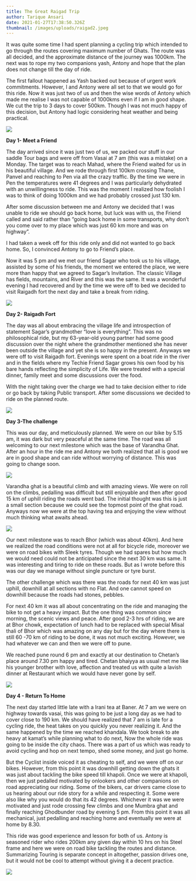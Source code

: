 ```yaml
---
title: The Great Raigad Trip
author: Tarique Ansari
date: 2021-01-27T17:38:50.326Z
thumbnail: /images/uploads/raigad2.jpeg
---
```

It was quite some time I had spent planning a cycling trip which intended to go through the routes covering maximum number of Ghats. The route was all decided, and the approximate distance of the journey was 1000km. The next was to rope my two companions yash, Antony and hope that the plan does not change till the day of ride. 

The first fallout happened as Yash backed out because of urgent work commitments. However, I and Antony were all set to that we would go for this ride. Now it was just two of us and then the wise words of Antony which made me realise I was not capable of 1000kms even if I am in good shape. We cut the trip to 3 days to cover 500km. Though I was not much happy of this decision, but Antony had logic considering heat weather and being practical. 

![](/images/uploads/1630466288660day1.png)

**Day 1- Meet a Friend** 

The day arrived since it was just two of us, we packed our stuff in our saddle Tour bags and were off from Vasai at 7 am (this was a mistake) on a Monday. The target was to reach Mahad, where the Friend waited for us in his beautiful village. And we rode through first 100km crossing Thane, Panvel and reaching to Pen via all the crazy traffic. By the time we were in Pen the temperatures were 41 degrees and I was particularly dehydrated with an unwillingness to ride. This was the moment I realized how foolish I was to think of doing 1000km and we had probably crossed just 130 km. 

After some discussion between me and Antony we decided that I was unable to ride we should go back home, but luck was with us, the Friend called and said rather than “going back home in some transports, why don’t you come over to my place which was just 60 km more and was on highway”. 

I had taken a week off for this ride only and did not wanted to go back home. So, I convinced Antony to go to Friend’s place. 

Now it was 5 pm and we met our friend Sagar who took us to his village, assisted by some of his friends, the moment we entered the place, we were more than happy that we agreed to Sagar’s Invitation. The classic Village has fields, mountains, and River and this was the same. It was a wonderful evening I had recovered and by the time we were off to bed we decided to visit Raigadh fort the next day and take a break from riding. 

![](/images/uploads/element-2-.png)

**Day 2- Raigadh Fort** 

The day was all about embracing the village life and introspection of statement Sagar’s grandmother “love is everything”. This was no philosophical ride, but my 63-year-old young partner had some good discussion over the night where the grandmother mentioned she has never been outside the village and yet she is so happy in the present. Anyways we were off to visit Raigadh fort. Evenings were spent on a boat ride in the river and in the fields where my Techie Friend Sagar grows his own food by his bare hands reflecting the simplicity of Life. We were treated with a special dinner, family meet and some discussions over the food. 

With the night taking over the charge we had to take decision either to ride or go back by taking Public transport. After some discussions we decided to ride on the planned route. 

![](/images/uploads/element-3-.png)

**Day 3-The challenge** 

This was our day, and meticulously planned. We were on our bike by 5.15 am, it was dark but very peaceful at the same time. The road was all welcoming to our next milestone which was the base of Varandha Ghat. After an hour in the ride me and Antony we both realized that all is good we are in good shape and can ride without worrying of distance. This was going to change soon. 

![](/images/uploads/anthony.jpg)

Varandha ghat is a beautiful climb and with amazing views. We were on roll on the climbs, pedalling was difficult but still enjoyable and then after good 15 km of uphill riding the roads went bad. The initial thought was this is just a small section because we could see the topmost point of the ghat road. Anyways now we were at the top having tea and enjoying the view without much thinking what awaits ahead.

![](/images/uploads/element-4-.png)

Our next milestone was to reach Bhor (which was about 40km). And here we realized the road conditions were not at all for bicycle ride, moreover we were on road bikes with Sleek tyres. Though we had spares but how much we would need could not be anticipated since the next 30 km was same. It was interesting and tiring to ride on these roads. But as I wrote before this was our day we manage without single puncture or tyre burst. 

The other challenge which was there was the roads for next 40 km was just uphill, downhill at all sections with no Flat. And one cannot speed on downhill because the roads had stones, pebbles.

 For next 40 km it was all about concentrating on the ride and managing the bike to not get a heavy impact. But the one thing was common since morning, the scenic views and peace. After good 2-3 hrs of riding, we are at Bhor chowk, expectation of lunch had to be replaced with special Misal thali of Bhor which was amazing on any day but for the day where there is still 60 -70 km of riding to be done, it was not much exciting. However, we had whatever we can and then we were off to pune. 

We reached pune round 6 pm and exactly at our destination to Chetan’s place around 7.30 pm happy and tired. Chetan bhaiyya as usual met me like his younger brother with love, affection and treated us with quite a lavish dinner at Restaurant which we would have never gone by self.

![](/images/uploads/element-5-.png)

**Day 4 - Return To Home**

The next day started little late with a Irani tea at Baner. At 7 am we were on highway towards vasai, this was going to be just a long day as we had to cover close to 190 km. We should have realized that 7 am is late for a cycling ride, the heat takes on you quickly you never realizing it. And the same happened by the time we reached khandala. We took break to ate heavy at kamat’s while planning what to do next, Now the whole ride was going to be inside the city chaos. There was a part of us which was ready to avoid cycling and hop on next tempo, shed some money, and just go home.

But the Cyclist inside voiced it as cheating to self, and we were off on our bikes. However, from this point it was downhill getting down the ghats it was just about tackling the bike speed till khapoli. Once we were at khapoli, then we just pedalled motivated by onlookers and other companions on road appreciating our riding. Some of the bikers, car drivers came close to us hearing about our ride story for a while and respecting it. Some were also like why you would do that its 42 degrees. Whichever it was we were motivated and just rode crossing few climbs and one Mumbra ghat and finally reaching Ghodbunder road by evening 5 pm. From this point it was all mechanical, just pedalling and reaching home and eventually we were at home by 8.30.

This ride was good experience and lesson for both of us. Antony is seasoned rider who rides 200km any given day within 10 hrs on his Steel frame and here we were on road bike tackling the routes and distance. Summarizing Touring is separate concept in altogether, passion drives one, but it would not be cool to attempt without giving it a decent practice.

![](/images/uploads/1630468218974day4.png)